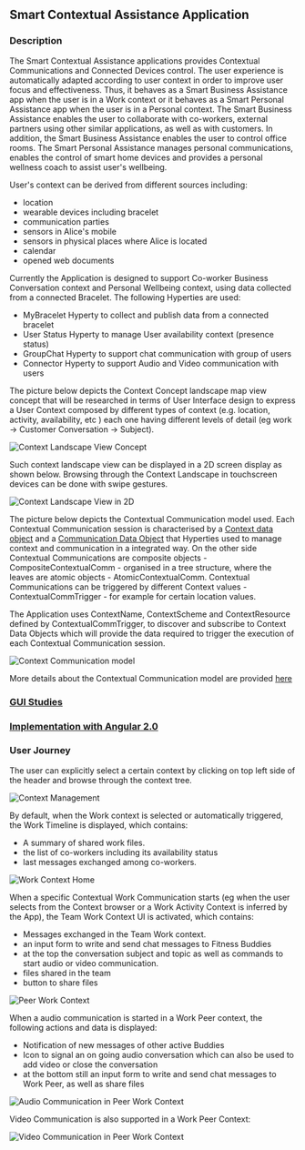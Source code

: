 
Smart Contextual Assistance Application
-------------------------------------

### Description

The Smart Contextual Assistance applications provides Contextual Communications and Connected Devices control. The user experience is automatically adapted according to user context in order to improve user focus and effectiveness. Thus, it behaves as a Smart Business Assistance app when the user is in a Work context or it behaves as a Smart Personal Assistance app when the user is in a Personal context. The Smart Business Assistance enables the user to collaborate with co-workers, external partners using other similar applications, as well as with customers. In addition, the Smart Business Assistance enables the user to control office rooms. The Smart Personal Assistance manages personal communications, enables the control of smart home devices and provides a personal wellness coach to assist user's wellbeing.

User's context can be derived from different sources including:

-	location
-	wearable devices including bracelet
-	communication parties
-	sensors in Alice's mobile
-	sensors in physical places where Alice is located
-	calendar
-	opened web documents

Currently the Application is designed to support Co-worker Business Conversation context and Personal Wellbeing context, using data collected from a connected Bracelet. The following Hyperties are used:

-	MyBracelet Hyperty to collect and publish data from a connected bracelet
-	User Status Hyperty to manage User availability context (presence status)
-	GroupChat Hyperty to support chat communication with group of users
-	Connector Hyperty to support Audio and Video communication with users

The picture below depicts the Context Concept landscape map view concept that will be researched in terms of User Interface design to express a User Context composed by different types of context (e.g. location, activity, availability, etc ) each one having different levels of detail (eg work -> Customer Conversation -> Subject).

![Context Landscape View Concept](context-landscape-view-concept.png)

Such context landscape view can be displayed in a 2D screen display as shown below. Browsing through the Context Landscape in touchscreen devices can be done with swipe gestures.

![Context Landscape View in 2D](2d-context-landscape.png)

The picture below depicts the Contextual Communication model used.
Each Contextual Communication session is characterised by a [Context data object]() and a [Communication Data Object]() that Hyperties used to manage context and communication in a integrated way. On the other side Contextual Communications are composite objects - CompositeContextualComm - organised in a tree structure, where the leaves are atomic objects - AtomicContextualComm. Contextual Communications can be triggered by different Context values - ContextualCommTrigger - for example for certain location values.

The Application uses ContextName, ContextScheme and ContextResource defined by ContextualCommTrigger,  to discover and subscribe to Context Data Objects which will provide the data required to trigger the execution of each Contextual Communication session.

![Context Communication model](datamodel/contextual-communication-design.png)

More details about the Contextual Communication model are provided [here](datamodel/readme.md)

### [GUI Studies](gui-sketches.md)

### [Implementation with Angular 2.0](angular.md)

### User Journey

The user can explicitly select a certain context by clicking on top left side of the header and browse through the context tree.

![Context Management](ContextManagementGUI.png)

By default, when the Work context is selected or automatically triggered, the Work Timeline is displayed, which contains:

-	A summary of shared work files.
-	the list of co-workers including its availability status
- last messages exchanged among co-workers.

![Work Context Home](WorkHomeGUI.png)

When a specific Contextual Work Communication starts (eg when the user selects from the Context browser or a Work Activity Context is inferred by the App), the Team Work Context UI is activated, which contains:

-	Messages exchanged in the Team Work context.
-	an input form to write and send chat messages to Fitness Buddies
-	at the top the conversation subject and topic as well as commands to start audio or video communication.
-	files shared in the team
- button to share files

![Peer Work Context](UserWorkContextGUI.png)

When a audio communication is started in a Work Peer context, the following actions and data is displayed:

-	Notification of new messages of other active Buddies
-	Icon to signal an on going audio conversation which can also be used to add video or close the conversation
-	at the bottom still an input form to write and send chat messages to Work Peer, as well as share files

![Audio Communication in Peer Work Context](AudioConversationGui.png)

Video Communication is also supported in a Work Peer Context:

![Video Communication in Peer Work Context](AVConversationGui.png)
